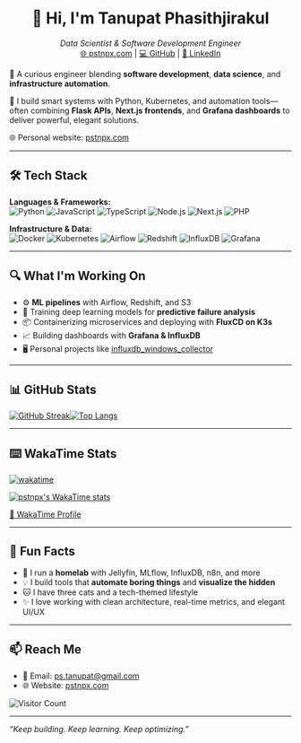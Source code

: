 <h1 align="center">👋 Hi, I'm Tanupat Phasithjirakul</h1>
<p align="center">
  <em>Data Scientist & Software Development Engineer</em><br>
  <a href="https://pstnpx.com">🌐 pstnpx.com</a> | 
  <a href="https://github.com/pstnpx">💻 GitHub</a> | 
  <a href="https://linkedin.com/in/ps-tanupat">🔗 LinkedIn</a>
</p>

🚀 A curious engineer blending **software development**, **data science**, and **infrastructure automation**.

🔧 I build smart systems with Python, Kubernetes, and automation tools—often combining **Flask APIs**, **Next.js frontends**, and **Grafana dashboards** to deliver powerful, elegant solutions.

🌐 Personal website: [pstnpx.com](https://pstnpx.com)

---

## 🛠 Tech Stack

**Languages & Frameworks:**  
![Python](https://img.shields.io/badge/Python-3670A0?style=for-the-badge&logo=python&logoColor=ffdd54)
![JavaScript](https://img.shields.io/badge/JavaScript-323330?style=for-the-badge&logo=javascript)
![TypeScript](https://img.shields.io/badge/TypeScript-blue?style=for-the-badge&logo=typescript)
![Node.js](https://img.shields.io/badge/Node.js-339933?style=for-the-badge&logo=nodedotjs)
![Next.js](https://img.shields.io/badge/Next.js-black?style=for-the-badge&logo=next.js)
![PHP](https://img.shields.io/badge/PHP-777BB4?style=for-the-badge&logo=php)

**Infrastructure & Data:**  
![Docker](https://img.shields.io/badge/Docker-2496ED?style=for-the-badge&logo=docker&logoColor=white)
![Kubernetes](https://img.shields.io/badge/Kubernetes-326ce5?style=for-the-badge&logo=kubernetes)
![Airflow](https://img.shields.io/badge/Apache%20Airflow-017CEE?style=for-the-badge&logo=apacheairflow)
![Redshift](https://img.shields.io/badge/Amazon%20Redshift-4053D6?style=for-the-badge&logo=amazon-aws)
![InfluxDB](https://img.shields.io/badge/InfluxDB-22ADF6?style=for-the-badge&logo=influxdb)
![Grafana](https://img.shields.io/badge/Grafana-F46800?style=for-the-badge&logo=grafana)

---

## 🔍 What I'm Working On

- ⚙️ **ML pipelines** with Airflow, Redshift, and S3
- 🧠 Training deep learning models for **predictive failure analysis**
- 📦 Containerizing microservices and deploying with **FluxCD on K3s**
- 📈 Building dashboards with **Grafana & InfluxDB**
- 🖥 Personal projects like [influxdb_windows_collector](https://github.com/pstnpx/influxdb_windows_collector)

---

## 📊 GitHub Stats

[![GitHub Streak](https://github-readme-streak-stats.herokuapp.com?user=pstnpx&theme=dark&hide_border=true)](https://git.io/streak-stats)[![Top Langs](https://github-readme-stats.vercel.app/api/top-langs/?username=pstnpx&layout=compact&theme=vision-friendly-dark)](https://github.com/anuraghazra/github-readme-stats)


---

## ⌨️ WakaTime Stats

<!--START_SECTION:waka-->
[![wakatime](https://wakatime.com/badge/user/79698f45-466b-41e5-9142-334b2f6186ff.svg)](https://wakatime.com/@79698f45-466b-41e5-9142-334b2f6186ff)

[![pstnpx's WakaTime stats](https://github-readme-stats.vercel.app/api/wakatime?username=pstnpx\&layout=compact)](https://github.com/anuraghazra/github-readme-stats)

<a href="https://wakatime.com/@pstnpx">🔗 WakaTime Profile</a>
<!--END_SECTION:waka-->

---

## 🎯 Fun Facts

- 🐧 I run a **homelab** with Jellyfin, MLflow, InfluxDB, n8n, and more
- 💡 I build tools that **automate boring things** and **visualize the hidden**
- 🐱 I have three cats and a tech-themed lifestyle
- ✨ I love working with clean architecture, real-time metrics, and elegant UI/UX

---

## 📫 Reach Me

- 📧 Email: [ps.tanupat@gmail.com](mailto:ps.tanupat@gmail.com)
- 🌐 Website: [pstnpx.com](https://pstnpx.com)

![Visitor Count](https://profile-counter.glitch.me/pstnpx/count.svg)

---

_“Keep building. Keep learning. Keep optimizing.”_
